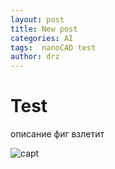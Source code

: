 ```yaml
---
layout: post
title: New post
categories: AI
tags:  nanoCAD test
author: drz
---
```

# Test

описание фиг взлетит

![capt](https://github.com/doctorRaz/hug/img/00.png)


